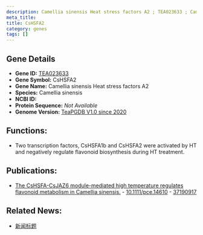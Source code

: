 ```yaml
---
description: Camellia sinensis Heat stress factors A2 ; TEA023633 ; Camellia sinensis
meta_title:
title: CsHSFA2
category: genes
tags: []
---
```


## Gene Details
- **Gene ID:**	[TEA023633](https://www.maizegdb.org/gene_center/gene/TEA023633)
- **Gene Symbol:** CsHSFA2
- **Gene Name:** Camellia sinensis Heat stress factors A2
- **Species:** Camellia sinensis
- **NCBI ID:** [  ]()
- **Protein Sequence:** *Not Available*
- **Genome Version:** [TeaPGDB V1.0 since 2020]()

## Functions:
   - Two transcription factors, CsHSFA1b and CsHSFA2 were activated by HT and negatively regulate flavonoid biosynthesis during HT treatment.

## Publications:
   - [The CsHSFA-CsJAZ6 module-mediated high temperature regulates flavonoid metabolism in Camellia sinensis.]( https://onlinelibrary.wiley.com/doi/abs/10.1111/pce.14610 ) - [10.1111/pce.14610]( https://onlinelibrary.wiley.com/doi/abs/10.1111/pce.14610 ) - [37190917](https://pubmed.ncbi.nlm.nih.gov/37190917/)

## Related News:
   - [新闻标题](https://mp.weixin.qq.com/s/izZCWsqqv6oxpp72MU2DDw)
